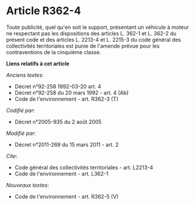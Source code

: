 # Article R362-4

Toute publicité, quel qu'en soit le support, présentant un véhicule à moteur ne respectant pas les dispositions des articles
L. 362-1 et L. 362-2 du présent code et des articles L. 2213-4 et L. 2215-3 du code général des collectivités territoriales
est punie de l'amende prévue pour les contraventions de la cinquième classe.

**Liens relatifs à cet article**

_Anciens textes_:

  - Décret n°92-258 1992-03-20 art. 4
  - Décret n°92-258 du 20 mars 1992 - art. 4 (Ab)
  - Code de l'environnement - art. R362-3 (T)

_Codifié par_:

  - Décret n°2005-935 du 2 août 2005

_Modifié par_:

  - Décret n°2011-269 du 15 mars 2011 - art. 2

_Cite_:

  - Code général des collectivités territoriales - art. L2213-4
  - Code de l'environnement - art. L362-1

_Nouveaux textes_:

  - Code de l'environnement - art. R362-5 (V)
